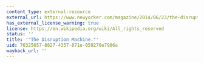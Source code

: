 ```yaml
---
content_type: external-resource
external_url: https://www.newyorker.com/magazine/2014/06/23/the-disruption-machine
has_external_license_warning: true
license: https://en.wikipedia.org/wiki/All_rights_reserved
status: ''
title: '"The Disruption Machine."'
uid: 76325657-8827-4357-871e-059276e7906a
wayback_url: ''
---
```

